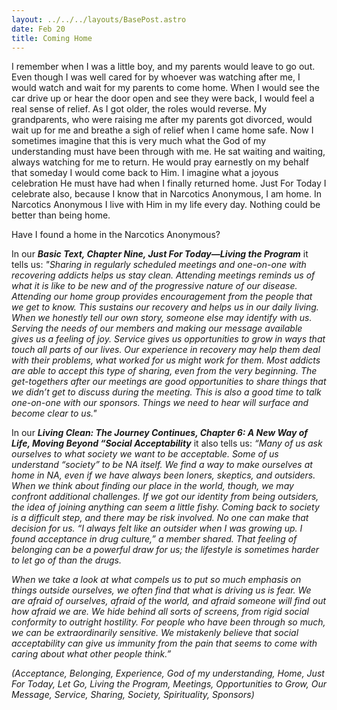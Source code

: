 ```yaml
---
layout: ../../../layouts/BasePost.astro
date: Feb 20
title: Coming Home
---
```

I remember when I was a little boy, and my parents would leave to go out. Even though I was well cared for by whoever was watching after me, I would watch and wait for my parents to come home. When I would see the car drive up or hear the door open and see they were back, I would feel a real sense of relief. As I got older, the roles would reverse. My grandparents, who were raising me after my parents got divorced, would wait up for me and breathe a sigh of relief when I came home safe. Now I sometimes imagine that this is very much what the God of my understanding must have been through with me. He sat waiting and waiting, always watching for me to return. He would pray earnestly on my behalf that someday I would come back to Him. I imagine what a joyous celebration He must have had when I finally returned home. Just For Today I celebrate also, because I know that in Narcotics Anonymous, I am home. In Narcotics Anonymous I live with Him in my life every day. Nothing could be better than being home.

Have I found a home in the Narcotics Anonymous?

In our ***Basic Text, Chapter Nine, Just For Today—Living the Program*** it tells us: *"Sharing in regularly scheduled meetings and one-on-one with recovering addicts helps us stay clean. Attending meetings reminds us of what it is like to be new and of the progressive nature of our disease. Attending our home group provides encouragement from the people that we get to know. This sustains our recovery and helps us in our daily living. When we honestly tell our own story, someone else may identify with us. Serving the needs of our members and making our message available gives us a feeling of joy. Service gives us opportunities to grow in ways that touch all parts of our lives. Our experience in recovery may help them deal with their problems, what worked for us might work for them. Most addicts are able to accept this type of sharing, even from the very beginning. The get-togethers after our meetings are good opportunities to share things that we didn’t get to discuss during the meeting. This is also a good time to talk one-on-one with our sponsors. Things we need to hear will surface and become clear to us."*

In our ***Living Clean: The Journey Continues, Chapter 6: A New Way of Life, Moving Beyond “Social Acceptability*** it also tells us: *“Many of us ask ourselves to what society we want to be acceptable. Some of us understand “society” to be NA itself. We find a way to make ourselves at home in NA, even if we have always been loners, skeptics, and outsiders. When we think about finding our place in the world, though, we may confront additional challenges. If we got our identity from being outsiders, the idea of joining anything can seem a little fishy. Coming back to society is a difficult step, and there may be risk involved. No one can make that decision for us. “I always felt like an outsider when I was growing up. I found acceptance in drug culture,” a member shared. That feeling of belonging can be a powerful draw for us; the lifestyle is sometimes harder to let go of than the drugs.*

*When we take a look at what compels us to put so much emphasis on things outside ourselves, we often find that what is driving us is fear. We are afraid of ourselves, afraid of the world, and afraid someone will find out how afraid we are. We hide behind all sorts of screens, from rigid social conformity to outright hostility. For people who have been through so much, we can be extraordinarily sensitive. We mistakenly believe that social acceptability can give us immunity from the pain that seems to come with caring about what other people think.”*

*(Acceptance, Belonging, Experience, God of my understanding, Home, Just For Today, Let Go, Living the Program, Meetings, Opportunities to Grow, Our Message, Service, Sharing, Society, Spirituality, Sponsors)*